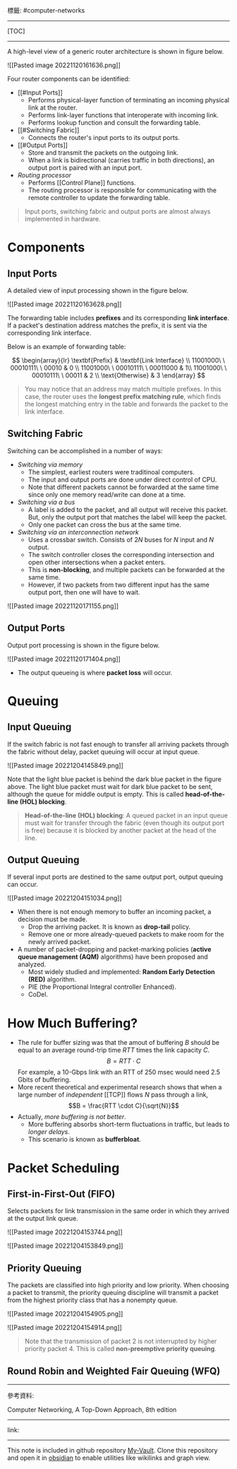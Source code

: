標籤: #computer-networks 

---

[TOC]

---

A high-level view of a generic router architecture is shown in figure below.

![[Pasted image 20221120161636.png]]

Four router components can be identified:

- [[#Input Ports]]
	- Performs physical-layer function of terminating an incoming physical link at the router.
	- Performs link-layer functions that interoperate with incoming link.
	- Performs lookup function and consult the forwarding table.
- [[#Switching Fabric]]
	- Connects the router's input ports to its output ports.
- [[#Output Ports]]
	- Store and transmit the packets on the outgoing link.
	- When a link is bidirectional (carries traffic in both directions), an output port is paired with an input port.
- *Routing processor*
	- Performs [[Control Plane]] functions.
	- The routing processor is responsible for communicating with the remote controller to update the forwarding table.

> Input ports, switching fabric and output ports are almost always implemented in hardware.

# Components

## Input Ports

A detailed view of input processing shown in the figure below.

![[Pasted image 20221120163628.png]]

The forwarding table includes **prefixes** and its corresponding **link interface**. If a packet's destination address matches the prefix, it is sent via the corresponding link interface.

Below is an example of forwarding table:

$$
\begin{array}{lr}
	\textbf{Prefix} & \textbf{Link Interface} \\
	11001000\ \ 00010111\ \ 00010 & 0 \\
	11001000\ \ 00010111\ \ 00011000 & 1\\
	11001000\ \ 00010111\ \ 00011 & 2 \\
	\text{Otherwise} & 3
\end{array}
$$

> You may notice that an address may match multiple prefixes. In this case, the router uses the **longest prefix matching rule**, which finds the longest matching entry in the table and forwards the packet to the link interface.

## Switching Fabric

Switching can be accomplished in a number of ways:

- *Switching via memory*
	- The simplest, earliest routers were traditinoal computers.
	- The input and output ports are done under direct control of CPU.
	- Note that different packets cannot be forwarded at the same time since only one memory read/write can done at a time.
- *Switching via a bus*
	- A label is added to the packet, and all output will receive this packet. But, only the output port that matches the label will keep the packet.
	- Only one packet can cross the bus at the same time.
- *Switching via an interconnection network*
	- Uses a crossbar switch. Consists of $2N$ buses for $N$ input and $N$ output. 
	- The switch controller closes the corresponding intersection and open other intersections when a packet enters.
	- This is **non-blocking**, and multiple packets can be forwarded at the same time.
	- However, if two packets from two different input has the same output port, then one will have to wait.

![[Pasted image 20221120171155.png]]

## Output Ports

Output port processing is shown in the figure below.

![[Pasted image 20221120171404.png]]

- The output queueing is where **packet loss** will occur.

# Queuing

## Input Queuing

If the switch fabric is not fast enough to transfer all arriving packets through the fabric without delay, packet queuing will occur at input queue.

![[Pasted image 20221204145849.png]]

Note that the light blue packet is behind the dark blue packet in the figure above. The light blue packet must wait for dark blue packet to be sent, although the queue for middle output is empty. This is called **head-of-the-line (HOL) blocking**.

> **Head-of-the-line (HOL) blocking**: A queued packet in an input queue must wait for transfer through the fabric (even though its output port is free) because it is blocked by another packet at the head of the line.

## Output Queuing

If several input ports are destined to the same output port, output queuing can occur.

![[Pasted image 20221204151034.png]]

- When there is not enough memory to buffer an incoming packet, a decision must be made.
	- Drop the arriving packet. It is known as **drop-tail** policy.
	- Remove one or more already-queued packets to make room for the newly arrived packet.
- A number of packet-dropping and packet-marking policies (**active queue management (AQM)** algorithms) have been proposed and analyzed.
	- Most widely studied and implemented: **Random Early Detection (RED)** algorithm.
	- PIE (the Proportional Integral controller Enhanced).
	- CoDel.

# How Much Buffering?

- The rule for buffer sizing was that the amout of buffering $B$ should be equal to an average round-trip time $RTT$ times the link capacity $C$.
$$B = RTT \cdot C$$
For example, a 10-Gbps link with an RTT of 250 msec would need 2.5 Gbits of buffering.
- More recent theoretical and experimental research shows that when a large number of *independent* [[TCP]] flows $N$ pass through a link, 
$$B = \frac{RTT \cdot C}{\sqrt{N}}$$
- Actually, *more buffering is not better*.
	- More buffering absorbs short-term fluctuations in traffic, but leads to *longer delays*.
	- This scenario is known as **bufferbloat**.

# Packet Scheduling

## First-in-First-Out (FIFO)

Selects packets for link transmission in the same order in which they arrived at the output link queue.

![[Pasted image 20221204153744.png]]

![[Pasted image 20221204153849.png]]

## Priority Queuing

The packets are classified into high priority and low priority. When choosing a packet to transmit, the priority queuing discipline will transmit a packet from the highest priority class that has a nonempty queue.

![[Pasted image 20221204154905.png]]

![[Pasted image 20221204154914.png]]

> Note that the transmission of packet 2 is not interrupted by higher priority packet 4. This is called **non-preemptive priority queuing**.

## Round Robin and Weighted Fair Queuing (WFQ)



---

參考資料:

Computer Networking, A Top-Down Approach, 8th edition

---

link:

---

This note is included in github repository [My-Vault](https://github.com/LittleD3092/My-Vault.git). Clone this repository and open it in [obsidian](https://obsidian.md/) to enable utilities like wikilinks and graph view.